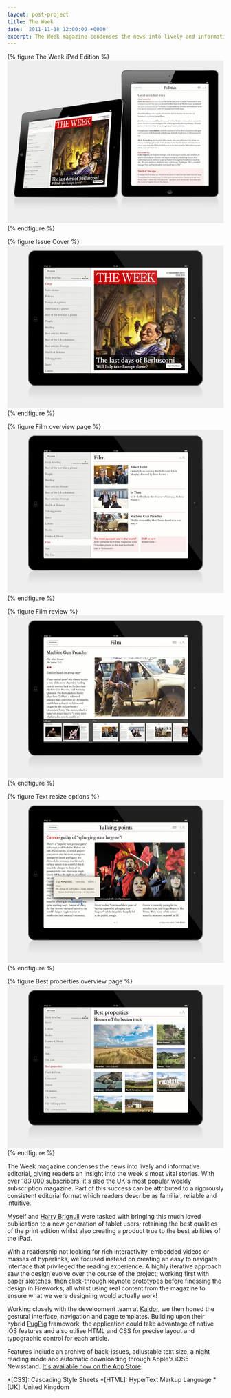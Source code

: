 ```yaml
---
layout: post-project
title: The Week
date: '2011-11-18 12:00:00 +0000'
excerpt: The Week magazine condenses the news into lively and informative editorial, giving you complete understanding and insight into the week's most vital stories.
---
```

{% figure The Week iPad Edition %}
![](/assets/images/portfolio/the_week/0.jpg)
{% endfigure %}

{% figure Issue Cover %}
![](/assets/images/portfolio/the_week/1.jpg)
{% endfigure %}

{% figure Film overview page %}
![](/assets/images/portfolio/the_week/2.jpg)
{% endfigure %}

{% figure Film review %}
![](/assets/images/portfolio/the_week/3.jpg)
{% endfigure %}

{% figure Text resize options %}
![](/assets/images/portfolio/the_week/4.jpg)
{% endfigure %}

{% figure Best properties overview page %}
![](/assets/images/portfolio/the_week/5.jpg)
{% endfigure %}

The Week magazine condenses the news into lively and informative editorial, giving readers an insight into the week's most vital stories. With over 183,000 subscribers, it's also the UK's most popular weekly subscription magazine. Part of this success can be attributed to a rigorously consistent editorial format which readers describe as familiar, reliable and intuitive.

Myself and [Harry Brignull][1] were tasked with bringing this much loved publication to a new generation of tablet users; retaining the best qualities of the print edition whilst also creating a product true to the best abilities of the iPad.

With a readership not looking for rich interactivity, embedded videos or masses of hyperlinks, we focused instead on creating an easy to navigate interface that privileged the reading experience. A highly iterative approach saw the design evolve over the course of the project; working first with paper sketches, then click-through keynote prototypes before finessing the design in Fireworks; all whilst using real content from the magazine to ensure what we were designing would actually work!

Working closely with the development team at [Kaldor][2], we then honed the gestural interface, navigation and page templates. Building upon their hybrid [PugPig][3] framework, the application could take advantage of native iOS features and also utilise HTML and CSS for precise layout and typographic control for each article.

Features include an archive of back-issues, adjustable text size, a night reading mode and automatic downloading through Apple's iOS5 Newsstand. [It's available now on the App Store][4].

[1]: http://clearleft.com/is/harry-brignull/
[2]: http://kaldorgroup.com/
[3]: http://pugpig.com/
[4]: http://itunes.apple.com/gb/app/the-week-uk/id468108781

*[CSS]: Cascading Style Sheets
*[HTML]: HyperText Markup Language
*[UK]: United Kingdom